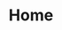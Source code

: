 ---
title: Home
callout: dockpit
tagline: turbo-charge your microservice development using docker
template: responsive_home.html
---